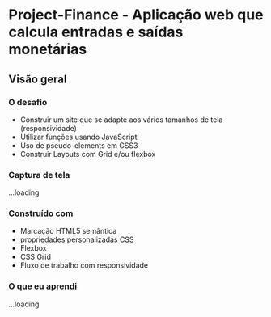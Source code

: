 # 
# Project-Finance - Aplicação web que calcula entradas e saídas monetárias

## Visão geral

### O desafio

- Construir um site que se adapte aos vários tamanhos de tela (responsividade)
- Utilizar funções usando JavaScript
- Uso de pseudo-elements em CSS3
- Construir Layouts com Grid e/ou flexbox



### Captura de tela

...loading


### Construído com

- Marcação HTML5 semântica
- propriedades personalizadas CSS
- Flexbox
- CSS Grid
- Fluxo de trabalho com responsividade


### O que eu aprendi

...loading
  
    
